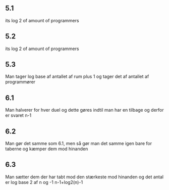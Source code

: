 ## 5.1
its log 2 of amount of programmers

## 5.2
its log 2 of amount of programmers

## 5.3
Man tager log base af antallet af rum plus 1 og tager det af antallet af programmører


## 6.1
Man halverer for hver duel og dette gøres indtil man har en tilbage og derfor er svaret n-1

## 6.2
Man gør det samme som 6.1, men så gør man det samme igen bare for taberne og kæmper dem mod hinanden

## 6.3
Man sætter dem der har tabt mod den stærkeste mod hinanden og det antal er log base 2 af n og -1
n-1+log2(n)-1

